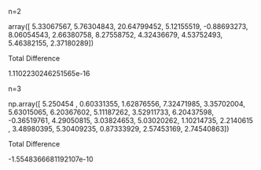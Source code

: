 n=2

array([ 5.33067567,  5.76304843, 20.64799452,  5.12155519, -0.88693273,
        8.06054543,  2.66380758,  8.27558752,  4.32436679,  4.53752493,
        5.46382155,  2.37180289])
        
Total Difference

1.1102230246251565e-16

n=3

np.array([ 5.250454  ,  0.60331355,  1.62876556,  7.32471985,  3.35702004,
        5.63015065,  6.20367602,  5.11187262,  3.52911733,  6.20437598,
       -0.36519761,  4.29050815,  3.03824653,  5.03020262,  1.10214735,
        2.2140615 ,  3.48980395,  5.30409235,  0.87333929,  2.57453169,
        2.74540863])
        
Total Difference

-1.5548366681192107e-10
